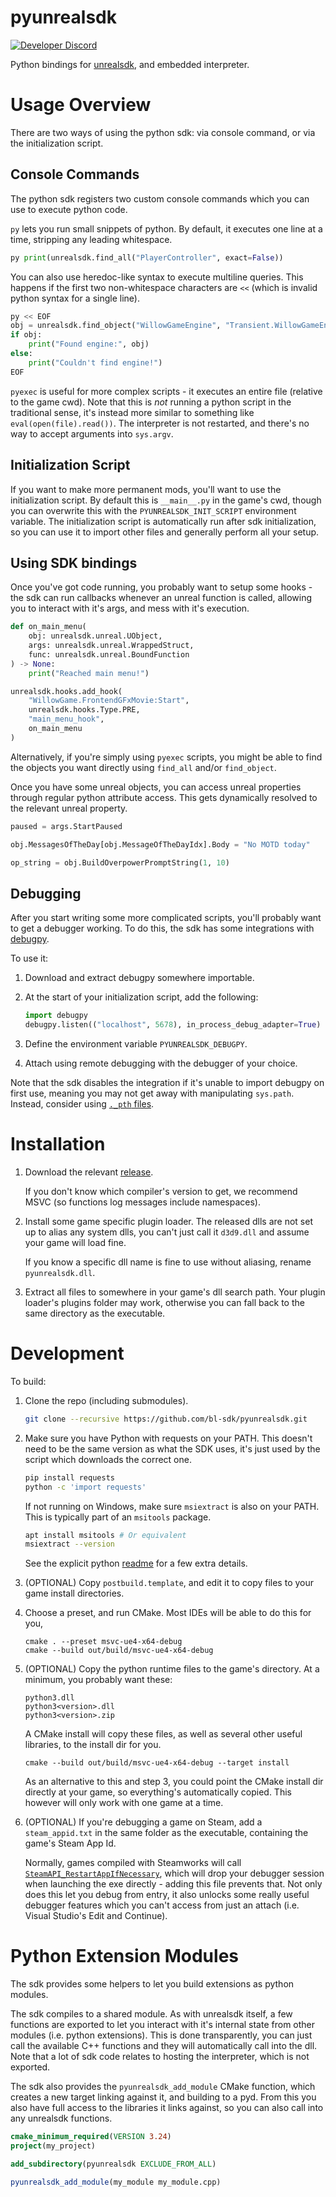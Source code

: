 # pyunrealsdk
[![Developer Discord](https://img.shields.io/static/v1?label=&message=Developer%20Discord&logo=discord&color=222)](https://discord.gg/VJXtHvh)

Python bindings for [unrealsdk](https://github.com/bl-sdk/unrealsdk), and embedded interpreter.

# Usage Overview
There are two ways of using the python sdk: via console command, or via the initialization script.

## Console Commands
The python sdk registers two custom console commands which you can use to execute python code.

`py` lets you run small snippets of python. By default, it executes one line at a time, stripping
any leading whitespace.

```py
py print(unrealsdk.find_all("PlayerController", exact=False))
```

You can also use heredoc-like syntax to execute multiline queries. This happens if the first two
non-whitespace characters are `<<` (which is invalid python syntax for a single line).
```py
py << EOF
obj = unrealsdk.find_object("WillowGameEngine", "Transient.WillowGameEngine_0")
if obj:
    print("Found engine:", obj)
else:
    print("Couldn't find engine!")
EOF
```

`pyexec` is useful for more complex scripts - it executes an entire file (relative to the game cwd).
Note that this is *not* running a python script in the traditional sense, it's instead more similar
to something like `eval(open(file).read())`. The interpreter is not restarted, and there's no way to
accept arguments into `sys.argv`.

## Initialization Script
If you want to make more permanent mods, you'll want to use the initialization script. By default
this is `__main__.py` in the game's cwd, though you can overwrite this with the
`PYUNREALSDK_INIT_SCRIPT` environment variable. The initialization script is automatically run after
sdk initialization, so you can use it to import other files and generally perform all your setup.

## Using SDK bindings
Once you've got code running, you probably want to setup some hooks - the sdk can run callbacks
whenever an unreal function is called, allowing you to interact with it's args, and mess with it's
execution.

```py
def on_main_menu(
    obj: unrealsdk.unreal.UObject,
    args: unrealsdk.unreal.WrappedStruct,
    func: unrealsdk.unreal.BoundFunction
) -> None:
    print("Reached main menu!")

unrealsdk.hooks.add_hook(
    "WillowGame.FrontendGFxMovie:Start",
    unrealsdk.hooks.Type.PRE,
    "main_menu_hook",
    on_main_menu
)
```

Alternatively, if you're simply using `pyexec` scripts, you might be able to find the objects you
want directly using `find_all` and/or `find_object`.

Once you have some unreal objects, you can access unreal properties through regular python attribute
access. This gets dynamically resolved to the relevant unreal property.

```py
paused = args.StartPaused

obj.MessagesOfTheDay[obj.MessageOfTheDayIdx].Body = "No MOTD today"

op_string = obj.BuildOverpowerPromptString(1, 10)
```

## Debugging
After you start writing some more complicated scripts, you'll probably want to get a debugger
working. To do this, the sdk has some integrations with [debugpy](https://github.com/microsoft/debugpy).

To use it:
1. Download and extract debugpy somewhere importable.

2. At the start of your initialization script, add the following:
   ```py
   import debugpy
   debugpy.listen(("localhost", 5678), in_process_debug_adapter=True)
   ```

3. Define the environment variable `PYUNREALSDK_DEBUGPY`.

4. Attach using remote debugging with the debugger of your choice.

Note that the sdk disables the integration if it's unable to import debugpy on first use, meaning
you may not get away with manipulating `sys.path`. Instead, consider using [`._pth` files](https://docs.python.org/3/library/sys_path_init.html).

# Installation
1. Download the relevant [release](https://github.com/bl-sdk/pyunrealsdk/releases).

   If you don't know which compiler's version to get, we recommend MSVC (so functions log messages
   include namespaces).

2. Install some game specific plugin loader. The released dlls are not set up to alias any system
   dlls, you can't just call it `d3d9.dll` and assume your game will load fine.

   If you know a specific dll name is fine to use without aliasing, rename `pyunrealsdk.dll`.

3. Extract all files to somewhere in your game's dll search path. Your plugin loader's plugins
   folder may work, otherwise you can fall back to the same directory as the executable.

# Development
To build:

1. Clone the repo (including submodules).
   ```sh
   git clone --recursive https://github.com/bl-sdk/pyunrealsdk.git
   ```

2. Make sure you have Python with requests on your PATH. This doesn't need to be the same version
   as what the SDK uses, it's just used by the script which downloads the correct one.
   ```sh
   pip install requests
   python -c 'import requests'
   ```

   If not running on Windows, make sure `msiextract` is also on your PATH. This is typically part
   of an `msitools` package.
   ```sh
   apt install msitools # Or equivalent
   msiextract --version 
   ```

   See the explicit python [readme](https://github.com/bl-sdk/common_cmake/blob/master/explicit_python/Readme.md)
   for a few extra details.

3. (OPTIONAL) Copy `postbuild.template`, and edit it to copy files to your game install directories.

4. Choose a preset, and run CMake. Most IDEs will be able to do this for you,
   ```
   cmake . --preset msvc-ue4-x64-debug
   cmake --build out/build/msvc-ue4-x64-debug
   ```

5. (OPTIONAL) Copy the python runtime files to the game's directory. At a minimum, you probably
   want these:
   ```
   python3.dll
   python3<version>.dll
   python3<version>.zip
   ```

   A CMake install will copy these files, as well as several other useful libraries, to the install
   dir for you.
   ```
   cmake --build out/build/msvc-ue4-x64-debug --target install
   ```

   As an alternative to this and step 3, you could point the CMake install dir directly at your
   game, so everything's automatically copied. This however will only work with one game at a time.

6. (OPTIONAL) If you're debugging a game on Steam, add a `steam_appid.txt` in the same folder as the
   executable, containing the game's Steam App Id.

   Normally, games compiled with Steamworks will call
   [`SteamAPI_RestartAppIfNecessary`](https://partner.steamgames.com/doc/sdk/api#SteamAPI_RestartAppIfNecessary),
   which will drop your debugger session when launching the exe directly - adding this file prevents
   that. Not only does this let you debug from entry, it also unlocks some really useful debugger
   features which you can't access from just an attach (i.e. Visual Studio's Edit and Continue).

# Python Extension Modules
The sdk provides some helpers to let you build extensions as python modules.

The sdk compiles to a shared module. As with unrealsdk itself, a few functions are exported to let
you interact with it's internal state from other modules (i.e. python extensions). This is done
transparently, you can just call the available C++ functions and they will automatically call into
the dll. Note that a lot of sdk code relates to hosting the interpreter, which is not exported.

The sdk also provides the `pyunrealsdk_add_module` CMake function, which creates a new target
linking against it, and building to a pyd. From this you also have full access to the libraries it
links against, so you can also call into any unrealsdk functions.
```cmake
cmake_minimum_required(VERSION 3.24)
project(my_project)

add_subdirectory(pyunrealsdk EXCLUDE_FROM_ALL)

pyunrealsdk_add_module(my_module my_module.cpp)
```
